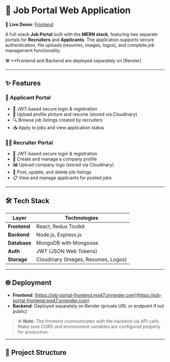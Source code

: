 # 💼 Job Portal Web Application

🚀 **Live Demo**: [Frontend](https://job-portal-frontend.mq47.onrender.com)

A full-stack **Job Portal** built with the **MERN stack**, featuring two separate portals for **Recruiters** and **Applicants**. The application supports secure authentication, file uploads (resumes, images, logos), and complete job management functionality.

🛠️ **Frontend and Backend are deployed separately on [Render]

---

## ✨ Features

### 👤 Applicant Portal

- 🔐 JWT-based secure login & registration
- 📄 Upload profile picture and resume (stored via Cloudinary)
- 🔍 Browse job listings created by recruiters
- 📥 Apply to jobs and view application status

### 🧑‍💼 Recruiter Portal

- 🔐 JWT-based secure login & registration
- 🏢 Create and manage a company profile
- 🖼️ Upload company logo (stored via Cloudinary)
- 📝 Post, update, and delete job listings
- 📋 View and manage applicants for posted jobs

---

## 🛠️ Tech Stack

| Layer        | Technologies                                   |
|--------------|------------------------------------------------|
| **Frontend** | React, Redux Toolkit                    |
| **Backend**  | Node.js, Express.js                            |
| **Database** | MongoDB with Mongoose                          |
| **Auth**     | JWT (JSON Web Tokens)                          |
| **Storage**  | Cloudinary (Images, Resumes, Logos)            |

---

## 🌐 Deployment

- **Frontend**: [https://job-portal-frontend.mq47.onrender.com](https://job-portal-frontend.mq47.onrender.com)  
- **Backend**: Deployed separately on Render (private URL or endpoint if not public)

> ⚙️ **Note**: The frontend communicates with the backend via API calls. Make sure CORS and environment variables are configured properly for production.

---

## 📁 Project Structure


